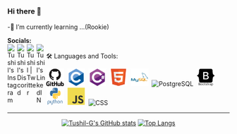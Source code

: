 ### Hi there 👋 


-🌱 I’m currently learning ...(Rookie)<img width=16px height=15px src="https://a.slack-edge.com/production-standard-emoji-assets/14.0/google-large/1f1f2-1f1fa@2x.png"/> <img align="center" src="https://komarev.com/ghpvc/?username=Tushil-G&style=flat-square&color=green" alt=""/>

**Socials:**
<br>
 <a href="https://www.instagram.com/tushil07/">
  <img align="left" alt="Tushil's Instagram" width="22px" src="https://raw.githubusercontent.com/hussainweb/hussainweb/main/icons/instagram.png" />
</a>
<a href="https://discordapp.com/users/569217296799629334">
  <img align="left" alt="Tushil's Discord" width="22px" src="https://raw.githubusercontent.com/peterthehan/peterthehan/master/assets/discord.svg" />
</a>
<a href="https://twitter.com/tushil13">
  <img align="left" alt="Tushil | Twitter" width="22px" src="https://raw.githubusercontent.com/peterthehan/peterthehan/master/assets/twitter.svg" />
</a>
<a href="">
  <img align="left" alt="Tushil's LinkedIN" width="22px" src="https://raw.githubusercontent.com/peterthehan/peterthehan/master/assets/linkedin.svg" />
</a>
</br>
 :hammer_and_wrench: Languages and Tools:
<div align="left">
  <img src="https://github.com/devicons/devicon/blob/master/icons/github/github-original-wordmark.svg" title="GitHub" alt="GitHub" width="40" height="40">&nbsp;
  <img src="https://github.com/devicons/devicon/blob/master/icons/c/c-original.svg" title="C" alt="C" width="40" height="40"/>&nbsp;
  <img src="https://github.com/devicons/devicon/blob/master/icons/csharp/csharp-original.svg" title="C#" alt="C#" width="40" height="40"/>&nbsp;
  <img src="https://github.com/devicons/devicon/blob/master/icons/html5/html5-original.svg" title="HTML5" alt="HTML" width="40" height="40"/>&nbsp;
  <img src="https://github.com/devicons/devicon/blob/master/icons/mysql/mysql-original-wordmark.svg" title="MySQL" alt="MySQL" width="40" height="40">&nbsp;
  <img src="https://download.logo.wine/logo/PostgreSQL/PostgreSQL-Logo.wine.png" title="PostgreSQL" alt="PostgreSQL" width="" height="45">&nbsp;
  <img src="https://github.com/devicons/devicon/blob/master/icons/bootstrap/bootstrap-plain-wordmark.svg" title="Bootstrap" alt="Bootstrap" width="40" height="40"/>&nbsp;
   <img src="https://github.com/devicons/devicon/blob/master/icons/python/python-original-wordmark.svg" title="Python" alt="Python" width="40" height="40">&nbsp;
   <img src="https://github.com/devicons/devicon/blob/master/icons/javascript/javascript-original.svg" title="Javascript" alt="Javascript" width="40" height="40">&nbsp;
  <img src="https://upload.wikimedia.org/wikipedia/commons/d/d5/CSS3_logo_and_wordmark.svg" title="CSS" alt="CSS" width="40" height="40">&nbsp;
</div>

***

<div align="center">

[![Tushil-G's GitHub stats](https://github-readme-stats.vercel.app/api?username=Tushil-G&show_icons=true&theme=github_dark&include_all_commits=false&count_private=false&hide_rank=false)](https://github.com/anuraghazra/github-readme-stats)
[![Top Langs](https://github-readme-stats.vercel.app/api/top-langs/?username=Tushil-G&layout=compact&theme=github_dark&langs_count=10)](https://github.com/anuraghazra/github-readme-stats)

</div>
